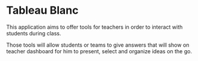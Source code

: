 # Tableau Blanc
This application aims to offer tools for teachers in order to interact with students during class.

Those tools will allow students or teams to give answers that will show on teacher dashboard for him to present, select and organize ideas on the go.
